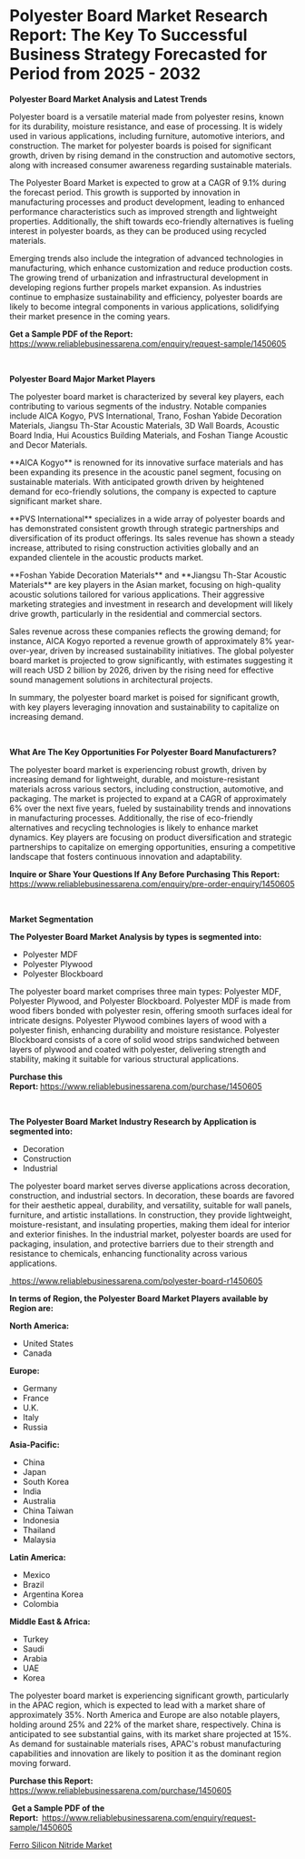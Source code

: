 <p><h1>Polyester Board Market Research Report: The Key To Successful Business Strategy Forecasted for Period from 2025 - 2032</h1></p><p><strong>Polyester Board Market Analysis and Latest Trends</strong></p>
<p><p>Polyester board is a versatile material made from polyester resins, known for its durability, moisture resistance, and ease of processing. It is widely used in various applications, including furniture, automotive interiors, and construction. The market for polyester boards is poised for significant growth, driven by rising demand in the construction and automotive sectors, along with increased consumer awareness regarding sustainable materials.</p><p>The Polyester Board Market is expected to grow at a CAGR of 9.1% during the forecast period. This growth is supported by innovation in manufacturing processes and product development, leading to enhanced performance characteristics such as improved strength and lightweight properties. Additionally, the shift towards eco-friendly alternatives is fueling interest in polyester boards, as they can be produced using recycled materials.</p><p>Emerging trends also include the integration of advanced technologies in manufacturing, which enhance customization and reduce production costs. The growing trend of urbanization and infrastructural development in developing regions further propels market expansion. As industries continue to emphasize sustainability and efficiency, polyester boards are likely to become integral components in various applications, solidifying their market presence in the coming years.</p></p>
<p><strong>Get a Sample PDF of the Report:&nbsp;</strong> <a href="https://www.reliablebusinessarena.com/enquiry/request-sample/1450605?utm_campaign=2532&utm_medium=2&utm_source=Github&utm_content=ia&utm_term=02042025&utm_id=polyester-board">https://www.reliablebusinessarena.com/enquiry/request-sample/1450605</a></p>
<p>&nbsp;</p>
<p><strong>Polyester Board Major Market Players</strong></p>
<p><p>The polyester board market is characterized by several key players, each contributing to various segments of the industry. Notable companies include AICA Kogyo, PVS International, Trano, Foshan Yabide Decoration Materials, Jiangsu Th-Star Acoustic Materials, 3D Wall Boards, Acoustic Board India, Hui Acoustics Building Materials, and Foshan Tiange Acoustic and Decor Materials.</p><p>**AICA Kogyo** is renowned for its innovative surface materials and has been expanding its presence in the acoustic panel segment, focusing on sustainable materials. With anticipated growth driven by heightened demand for eco-friendly solutions, the company is expected to capture significant market share.</p><p>**PVS International** specializes in a wide array of polyester boards and has demonstrated consistent growth through strategic partnerships and diversification of its product offerings. Its sales revenue has shown a steady increase, attributed to rising construction activities globally and an expanded clientele in the acoustic products market.</p><p>**Foshan Yabide Decoration Materials** and **Jiangsu Th-Star Acoustic Materials** are key players in the Asian market, focusing on high-quality acoustic solutions tailored for various applications. Their aggressive marketing strategies and investment in research and development will likely drive growth, particularly in the residential and commercial sectors.</p><p>Sales revenue across these companies reflects the growing demand; for instance, AICA Kogyo reported a revenue growth of approximately 8% year-over-year, driven by increased sustainability initiatives. The global polyester board market is projected to grow significantly, with estimates suggesting it will reach USD 2 billion by 2026, driven by the rising need for effective sound management solutions in architectural projects.</p><p>In summary, the polyester board market is poised for significant growth, with key players leveraging innovation and sustainability to capitalize on increasing demand.</p></p>
<p>&nbsp;</p>
<p><strong>What Are The Key Opportunities For Polyester Board Manufacturers?</strong></p>
<p><p>The polyester board market is experiencing robust growth, driven by increasing demand for lightweight, durable, and moisture-resistant materials across various sectors, including construction, automotive, and packaging. The market is projected to expand at a CAGR of approximately 6% over the next five years, fueled by sustainability trends and innovations in manufacturing processes. Additionally, the rise of eco-friendly alternatives and recycling technologies is likely to enhance market dynamics. Key players are focusing on product diversification and strategic partnerships to capitalize on emerging opportunities, ensuring a competitive landscape that fosters continuous innovation and adaptability.</p></p>
<p><strong>Inquire or Share Your Questions If Any Before Purchasing This Report:</strong> <a href="https://www.reliablebusinessarena.com/enquiry/pre-order-enquiry/1450605?utm_campaign=2532&utm_medium=2&utm_source=Github&utm_content=ia&utm_term=02042025&utm_id=polyester-board">https://www.reliablebusinessarena.com/enquiry/pre-order-enquiry/1450605</a></p>
<p>&nbsp;</p>
<p><strong>Market Segmentation</strong></p>
<p><strong>The Polyester Board Market Analysis by types is segmented into:</strong></p>
<p><ul><li>Polyester MDF</li><li>Polyester Plywood</li><li>Polyester Blockboard</li></ul></p>
<p><p>The polyester board market comprises three main types: Polyester MDF, Polyester Plywood, and Polyester Blockboard. Polyester MDF is made from wood fibers bonded with polyester resin, offering smooth surfaces ideal for intricate designs. Polyester Plywood combines layers of wood with a polyester finish, enhancing durability and moisture resistance. Polyester Blockboard consists of a core of solid wood strips sandwiched between layers of plywood and coated with polyester, delivering strength and stability, making it suitable for various structural applications.</p></p>
<p><strong>Purchase this Report:&nbsp;</strong><a href="https://www.reliablebusinessarena.com/purchase/1450605?utm_campaign=2532&utm_medium=2&utm_source=Github&utm_content=ia&utm_term=02042025&utm_id=polyester-board">https://www.reliablebusinessarena.com/purchase/1450605</a></p>
<p>&nbsp;</p>
<p><strong>The Polyester Board Market Industry Research by Application is segmented into:</strong></p>
<p><ul><li>Decoration</li><li>Construction</li><li>Industrial</li></ul></p>
<p><p>The polyester board market serves diverse applications across decoration, construction, and industrial sectors. In decoration, these boards are favored for their aesthetic appeal, durability, and versatility, suitable for wall panels, furniture, and artistic installations. In construction, they provide lightweight, moisture-resistant, and insulating properties, making them ideal for interior and exterior finishes. In the industrial market, polyester boards are used for packaging, insulation, and protective barriers due to their strength and resistance to chemicals, enhancing functionality across various applications.</p></p>
<p><a href="https://www.reliablebusinessarena.com/polyester-board-r1450605?utm_campaign=2532&utm_medium=2&utm_source=Github&utm_content=ia&utm_term=02042025&utm_id=polyester-board">&nbsp;https://www.reliablebusinessarena.com/polyester-board-r1450605</a></p>
<p><strong>In terms of Region, the Polyester Board Market Players available by Region are:</strong></p>
<p>
    <p> <strong> North America: </strong>
        <ul>
            <li>United States</li>
            <li>Canada</li>
        </ul>
        </p> 
    <p> <strong> Europe: </strong>
        <ul>
            <li>Germany</li>
            <li>France</li>
            <li>U.K.</li>
            <li>Italy</li>
            <li>Russia</li>
        </ul>
        </p> 
    <p> <strong> Asia-Pacific: </strong>
        <ul>
            <li>China</li>
            <li>Japan</li>
            <li>South Korea</li>
            <li>India</li>
            <li>Australia</li>
            <li>China Taiwan</li>
            <li>Indonesia</li>
            <li>Thailand</li>
            <li>Malaysia</li>
        </ul>
        </p> 
    <p> <strong> Latin America: </strong>
        <ul>
            <li>Mexico</li>
            <li>Brazil</li>
            <li>Argentina Korea</li>
            <li>Colombia</li>
        </ul>
        </p> 
    <p> <strong> Middle East & Africa: </strong>
        <ul>
            <li>Turkey</li>
            <li>Saudi</li>
            <li>Arabia</li>
            <li>UAE</li>
            <li>Korea</li>
        </ul>
    </p>
    </p>
<p><p>The polyester board market is experiencing significant growth, particularly in the APAC region, which is expected to lead with a market share of approximately 35%. North America and Europe are also notable players, holding around 25% and 22% of the market share, respectively. China is anticipated to see substantial gains, with its market share projected at 15%. As demand for sustainable materials rises, APAC's robust manufacturing capabilities and innovation are likely to position it as the dominant region moving forward.</p></p>
<p><strong>Purchase this Report: </strong><a href="https://www.reliablebusinessarena.com/purchase/1450605?utm_campaign=2532&utm_medium=2&utm_source=Github&utm_content=ia&utm_term=02042025&utm_id=polyester-board">https://www.reliablebusinessarena.com/purchase/1450605</a></p>
<p>&nbsp;<strong>Get a Sample PDF of the Report:&nbsp;&nbsp;</strong><a href="https://www.reliablebusinessarena.com/enquiry/request-sample/1450605?utm_campaign=2532&utm_medium=2&utm_source=Github&utm_content=ia&utm_term=02042025&utm_id=polyester-board">https://www.reliablebusinessarena.com/enquiry/request-sample/1450605</a></p>
<p><strong></strong></p>
<p><p><a href="https://github.com/mayabungard8092/Market-Research-Report-List-1/blob/main/ferro-silicon-nitride-market.md?utm_campaign=2532&utm_medium=2&utm_source=Github&utm_content=ia&utm_term=02042025&utm_id=polyester-board">Ferro Silicon Nitride Market</a></p></p>